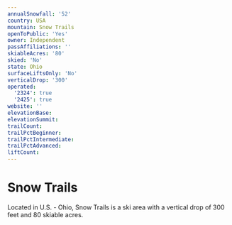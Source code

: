 ```yaml
---
annualSnowfall: '52'
country: USA
mountain: Snow Trails
openToPublic: 'Yes'
owner: Independent
passAffiliations: ''
skiableAcres: '80'
skied: 'No'
state: Ohio
surfaceLiftsOnly: 'No'
verticalDrop: '300'
operated:
  '2324': true
  '2425': true
website: ''
elevationBase:
elevationSummit:
trailCount:
trailPctBeginner:
trailPctIntermediate:
trailPctAdvanced:
liftCount:
---
```



# Snow Trails

Located in U.S. - Ohio, Snow Trails is a ski area with a vertical drop of 300 feet and 80 skiable acres.
